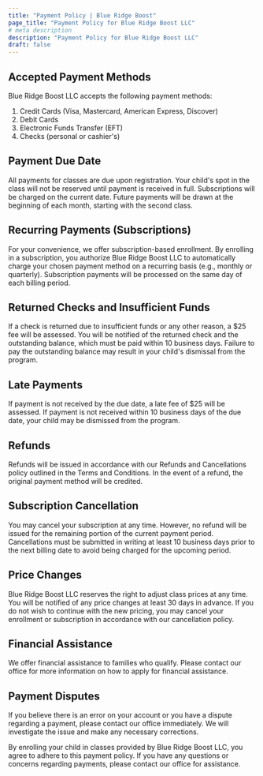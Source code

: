 ```yaml
---
title: "Payment Policy | Blue Ridge Boost"
page_title: "Payment Policy for Blue Ridge Boost LLC"
# meta description
description: "Payment Policy for Blue Ridge Boost LLC"
draft: false
---
```


## Accepted Payment Methods
Blue Ridge Boost LLC accepts the following payment methods:
1. Credit Cards (Visa, Mastercard, American Express, Discover)
2. Debit Cards
3. Electronic Funds Transfer (EFT)
4. Checks (personal or cashier's)

## Payment Due Date
All payments for classes are due upon registration. Your child's spot in the class will not be reserved until payment is received in full. Subscriptions will be charged on the current date. Future payments will be drawn at the beginning of each month, starting with the second class.

## Recurring Payments (Subscriptions)
For your convenience, we offer subscription-based enrollment. By enrolling in a subscription, you authorize Blue Ridge Boost LLC to automatically charge your chosen payment method on a recurring basis (e.g., monthly or quarterly). Subscription payments will be processed on the same day of each billing period.

## Returned Checks and Insufficient Funds
If a check is returned due to insufficient funds or any other reason, a $25 fee will be assessed. You will be notified of the returned check and the outstanding balance, which must be paid within 10 business days. Failure to pay the outstanding balance may result in your child's dismissal from the program.

## Late Payments
If payment is not received by the due date, a late fee of $25 will be assessed. If payment is not received within 10 business days of the due date, your child may be dismissed from the program.

## Refunds
Refunds will be issued in accordance with our Refunds and Cancellations policy outlined in the Terms and Conditions. In the event of a refund, the original payment method will be credited.

## Subscription Cancellation
You may cancel your subscription at any time. However, no refund will be issued for the remaining portion of the current payment period. Cancellations must be submitted in writing at least 10 business days prior to the next billing date to avoid being charged for the upcoming period.

## Price Changes
Blue Ridge Boost LLC reserves the right to adjust class prices at any time. You will be notified of any price changes at least 30 days in advance. If you do not wish to continue with the new pricing, you may cancel your enrollment or subscription in accordance with our cancellation policy.

## Financial Assistance
We offer financial assistance to families who qualify. Please contact our office for more information on how to apply for financial assistance.

## Payment Disputes
If you believe there is an error on your account or you have a dispute regarding a payment, please contact our office immediately. We will investigate the issue and make any necessary corrections.

By enrolling your child in classes provided by Blue Ridge Boost LLC, you agree to adhere to this payment policy. If you have any questions or concerns regarding payments, please contact our office for assistance.